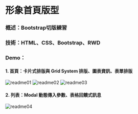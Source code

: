 # 形象首頁版型
### 概述：Bootstrap切版練習
### 技術：HTML、CSS、Bootstrap、RWD
### Demo：
#### 1. 首頁：卡片式排版與 Grid System 排版、圖表資訊、表單排版
![readme01](https://github.com/IanSu0630/LandingPage/blob/master/readme_img/readme01.PNG)
![readme02](https://github.com/IanSu0630/LandingPage/blob/master/readme_img/readme02.PNG)
![readme03](https://github.com/IanSu0630/LandingPage/blob/master/readme_img/readme03.PNG)

#### 2. 列表：Modal 動態傳入參數、表格回饋式訊息
![readme04](https://github.com/IanSu0630/LandingPage/blob/master/readme_img/readme04.PNG)
